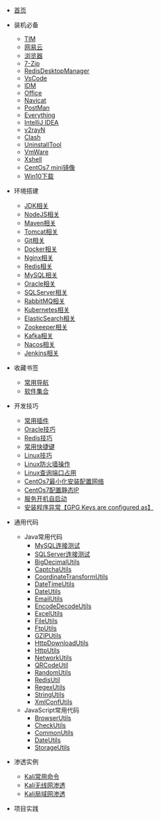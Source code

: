 * [首页](README.md)
* 装机必备
    * [TIM](https://office.qq.com/download.html)
    * [网易云](https://music.163.com/#/download)
    * [浏览器](https://www.centbrowser.com/)
    * [7-Zip](https://www.7-zip.org/)
    * [RedisDesktopManager](https://github.com/qishibo/AnotherRedisDesktopManager/)
    * [VsCode](https://code.visualstudio.com/)
    * [IDM](README.md)
    * [Office](README.md)
    * [Navicat](README.md)
    * [PostMan](README.md)
    * [Everything](README.md)
    * [IntelliJ IDEA](README.md)
    * [v2rayN](https://github.com/2dust/v2rayN/releases/latest/download/v2rayN-Core.zip)
    * [Clash](https://github.com/Dreamacro/clash/releases)
    * [UninstallTool](README.md)
    * [VmWare](README.md)
    * [Xshell](https://51.ruyo.net/test/download_xshell_xftp.html)
    * [CentOs7 mini镜像](README.md)
    * [Win10下载](https://www.microsoft.com/zh-cn/software-download/windows10ISO)
* 环境搭建
    * [JDK相关](md/环境搭建/Jdk相关.md)
    * [NodeJS相关](md/环境搭建/Node相关.md)
    * [Maven相关](md/环境搭建/Maven相关.md)
    * [Tomcat相关](https://archive.apache.org/dist)
    * [Git相关](md/环境搭建/Git相关.md)
    * [Docker相关](md/环境搭建/Docker相关.md)
    * [Nginx相关](md/环境搭建/Nginx相关.md)
    * [Redis相关](md/环境搭建/Redis相关.md)
    * [MySQL相关](md/环境搭建/MYSQL相关.md)
    * [Oracle相关](md/环境搭建/Oracle相关.md)
    * [SQLServer相关](md/环境搭建/SQLServer相关.md)
    * [RabbitMQ相关](md/环境搭建/RabbitMQ相关.md)
    * [Kubernetes相关](md/环境搭建/Kubernetes相关.md)
    * [ElasticSearch相关](md/环境搭建/ElasticSearch相关.md)
    * [Zookeeper相关](md/环境搭建/Zookeeper相关.md)
    * [Kafka相关](md/环境搭建/Kafka相关.md)
    * [Nacos相关](md/环境搭建/Nacos相关.md)
    * [Jenkins相关](md/环境搭建/Jenkins相关.md)
* 收藏书签
    * [常用导航](https://adzhp.cn/)
    * [软件集合](https://mp.weixin.qq.com/s/EWuGMCfj6EIosvzjdWh9Fw)
* 开发技巧
    * [常用插件](md/开发技巧/IDE插件相关.md)
    * [Oracle技巧](md/开发技巧/SQL-Oracle技巧.md)
    * [Redis技巧](md/开发技巧/Redis技巧.md)
    * [常用快捷键](md/开发技巧/IDE常用快捷键.md)
    * [Linux技巧](https://git.io/linux)
    * [Linux防火墙操作](md/开发技巧/Linux防火墙操作.md)
    * [Linux查询端口占用](md/开发技巧/Linux查询端口占用.md)
    * [CentOs7最小化安装配置网络](md/开发技巧/Linux最小化安装配置网络.md)
    * [CentOs7配置静态IP](md/开发技巧/Linux配置静态IP.md)
    * [服务开机自启动](md/Linux技巧/服务开机自启动.md)
    * [安装程序异常【GPG Keys are configured as】](https://cloud.tencent.com/developer/article/1940459)
* 通用代码
    * Java常用代码
        * [MySQL连接测试](md/通用代码/常用Java/MySql连接测试.md)
        * [SQLServer连接测试](md/通用代码/常用Java/SQLServer连接测试.md)
        * [BigDecimalUtils](md/通用代码/常用Java/BigDecimalUtils.md)
        * [CaptchaUtils](md/通用代码/常用Java/CaptchaUtils.md)
        * [CoordinateTransformUtils](md/通用代码/常用Java/CoordinateTransformUtils.md)
        * [DateTimeUtils](md/通用代码/常用Java/DateTimeUtils.md)
        * [DateUtils](md/通用代码/常用Java/DateUtils.md)
        * [EmailUtils](md/通用代码/常用Java/EmailUtils.md)
        * [EncodeDecodeUtils](md/通用代码/常用Java/EncodeDecodeUtils.md)
        * [ExcelUtils](md/通用代码/常用Java/ExcelUtils.md)
        * [FileUtils](md/通用代码/常用Java/FileUtils.md)
        * [FtpUtils](md/通用代码/常用Java/FtpUtils.md)
        * [GZIPUtils](md/通用代码/常用Java/GZIPUtils.md)
        * [HttpDownloadUtils](md/通用代码/常用Java/HttpDownloadUtils.md)
        * [HttpUtils](md/通用代码/常用Java/HttpUtils.md)
        * [NetworkUtils](md/通用代码/常用Java/NetworkUtils.md)
        * [QRCodeUtil](md/通用代码/常用Java/QRCodeUtil.md)
        * [RandomUtils](md/通用代码/常用Java/RandomUtils.md)
        * [RedisUtil](md/通用代码/常用Java/RedisUtil.md)
        * [RegexUtils](md/通用代码/常用Java/RegexUtils.md)
        * [StringUtils](md/通用代码/常用Java/StringUtils.md)
        * [XmlConfUtils](md/通用代码/常用Java/XmlConfUtils.md)
    * JavaScript常用代码
        * [BrowserUtils](md/通用代码/常用JavaScript/BrowserUtils.md)
        * [CheckUtils](md/通用代码/常用JavaScript/CheckUtils.md)
        * [CommonUtils](md/通用代码/常用JavaScript/CommonUtils.md)
        * [DateUtils](md/通用代码/常用JavaScript/DateUtils.md)
        * [StorageUtils](md/通用代码/常用JavaScript/StorageUtils.md)
* 渗透实例
    * [Kali常用命令](md/渗透实例/常用命令.md)
    * [Kali无线网渗透](md/渗透实例/无线网渗透.md)
    * [Kali局域网渗透](md/渗透实例/局域网渗透MSF.md)

* 项目实践
    <!-- * [基础服务](md/项目实践/基础服务.md) -->
    <!-- * [销售管理系统](md/项目实践/销售管理系统.md) -->
    <!-- * [电话号码管理系统](md/项目实践/电话号码管理系统.md) -->
    <!-- * [旅游管理系统](md/项目实践/旅游管理系统.md) -->
    <!-- * [美容院管理系统](md/项目实践/美容院管理系统.md) -->
    <!-- * [校园二手交易市场](md/项目实践/校园二手交易市场.md) -->
    <!-- * [宿舍公寓管理系统-SSM](md/项目实践/宿舍公寓管理系统SSM.md) -->
    <!-- * [宿舍公寓管理系统-Node](md/项目实践/宿舍公寓管理系统Node.md) -->
    <!-- * [零食商城](md/项目实践/零食商城.md) -->
    <!-- * [电子商城](md/项目实践/电子商城.md) -->
    <!-- * [水果商城后台管理系统](md/项目实践/水果商城.md) -->
    <!-- * [视频网站](md/项目实践/视频网站.md) -->

  
    <!-- * [图书管理系统](md/项目实践/图书管理系统.md) -->
    <!-- * [实验室管理系统](md/项目实践/图书管理系统.md) -->
    <!-- * [毕业设计管理系统](md/项目实践/图书管理系统.md) -->
    <!-- * [闲置物品交换系统](md/项目实践/闲置物品交换系统.md) -->
    <!-- * [图书商城](md/项目实践/图书管理系统.md) -->
    <!-- * [图书管理系统](md/项目实践/图书管理系统.md) -->
    <!-- * [图书管理系统](md/项目实践/图书管理系统.md) -->
    <!-- * [宿舍管理系统](md/项目实践/宿舍管理系统.md) -->
    <!-- * [影视作品展示评分排行网站]](md/项目实践/闲置物品交换系统.md)  -->